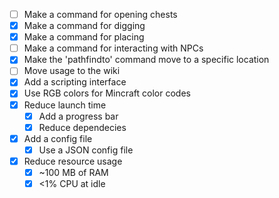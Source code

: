 * [ ] Make a command for opening chests
* [X] Make a command for digging
* [X] Make a command for placing
* [ ] Make a command for interacting with NPCs
* [X] Make the 'pathfindto' command move to a specific location
* [ ] Move usage to the wiki
* [X] Add a scripting interface
* [X] Use RGB colors for Mincraft color codes
* [X] Reduce launch time
  * [X] Add a progress bar
  * [X] Reduce dependecies
* [X] Add a config file
  * [X] Use a JSON config file
* [X] Reduce resource usage
  * [X] ~100 MB of RAM
  * [X] <1% CPU at idle
